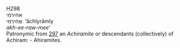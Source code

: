 H298  
אחירמי  
אֲחִירָמִי ‎ ‘ăchı̂yrâmı̂y  
*akh-ee-raw-mee‘*  
Patronymic from [297](h0297) an *Achiramite* or descendants
(collectively) of Achiram: - Ahiramites.  
